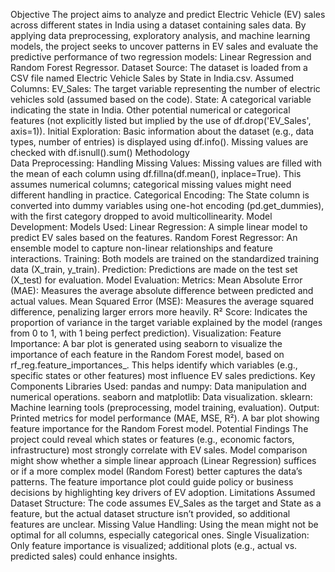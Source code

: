 Objective
The project aims to analyze and predict Electric Vehicle (EV) sales across different states in India using a dataset containing sales data. By applying data preprocessing, exploratory analysis, and machine learning models, the project seeks to uncover patterns in EV sales and evaluate the predictive performance of two regression models: Linear Regression and Random Forest Regressor.
Dataset
Source: The dataset is loaded from a CSV file named Electric Vehicle Sales by State in India.csv.
Assumed Columns:
EV_Sales: The target variable representing the number of electric vehicles sold (assumed based on the code).
State: A categorical variable indicating the state in India.
Other potential numerical or categorical features (not explicitly listed but implied by the use of df.drop('EV_Sales', axis=1)).
Initial Exploration: 
Basic information about the dataset (e.g., data types, number of entries) is displayed using df.info().
Missing values are checked with df.isnull().sum()
Methodology  
Data Preprocessing:
Handling Missing Values: Missing values are filled with the mean of each column using df.fillna(df.mean(), inplace=True). This assumes numerical columns; categorical missing values might need different handling in practice.
Categorical Encoding: The State column is converted into dummy variables using one-hot encoding (pd.get_dummies), with the first category dropped to avoid multicollinearity.
Model Development:
Models Used:
Linear Regression: A simple linear model to predict EV sales based on the features.
Random Forest Regressor: An ensemble model to capture non-linear relationships and feature interactions.
Training: Both models are trained on the standardized training data (X_train, y_train).
Prediction: Predictions are made on the test set (X_test) for evaluation.
Model Evaluation:
Metrics:
Mean Absolute Error (MAE): Measures the average absolute difference between predicted and actual values.
Mean Squared Error (MSE): Measures the average squared difference, penalizing larger errors more heavily.
R² Score: Indicates the proportion of variance in the target variable explained by the model (ranges from 0 to 1, with 1 being perfect prediction).
Visualization:
Feature Importance: A bar plot is generated using seaborn to visualize the importance of each feature in the Random Forest model, based on rf_reg.feature_importances_. This helps identify which variables (e.g., specific states or other features) most influence EV sales predictions.
Key Components
Libraries Used:
pandas and numpy: Data manipulation and numerical operations.
seaborn and matplotlib: Data visualization.
sklearn: Machine learning tools (preprocessing, model training, evaluation).
Output:
Printed metrics for model performance (MAE, MSE, R²).
A bar plot showing feature importance for the Random Forest model.
Potential Findings
The project could reveal which states or features (e.g., economic factors, infrastructure) most strongly correlate with EV sales.
Model comparison might show whether a simple linear approach (Linear Regression) suffices or if a more complex model (Random Forest) better captures the data’s patterns.
The feature importance plot could guide policy or business decisions by highlighting key drivers of EV adoption.
Limitations
Assumed Dataset Structure: The code assumes EV_Sales as the target and State as a feature, but the actual dataset structure isn’t provided, so additional features are unclear.
Missing Value Handling: Using the mean might not be optimal for all columns, especially categorical ones.
Single Visualization: Only feature importance is visualized; additional plots (e.g., actual vs. predicted sales) could enhance insights.
